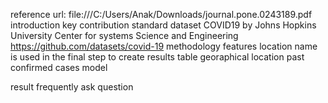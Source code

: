 reference
    url:
        file:///C:/Users/Anak/Downloads/journal.pone.0243189.pdf
introduction
key contribution
standard
    dataset
        COVID19 by Johns Hopkins University Center for systems Science and Engineering
            https://github.com/datasets/covid-19
methodology
    features 
        location name is used in the final step to create results table
        georaphical location 
        past confirmed cases 
    model
        
result
frequently ask question



